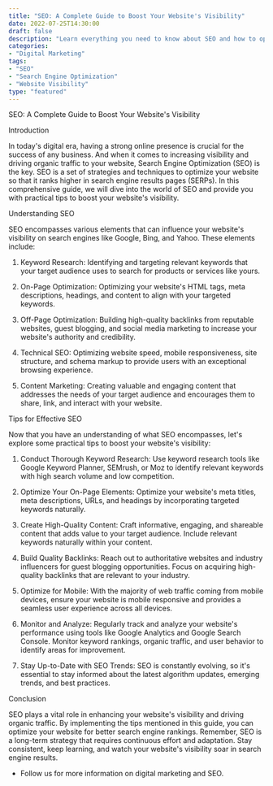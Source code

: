 ```yaml
--- 
title: "SEO: A Complete Guide to Boost Your Website's Visibility"
date: 2022-07-25T14:30:00
draft: false
description: "Learn everything you need to know about SEO and how to optimize your website for better visibility in search engine results."
categories:
- "Digital Marketing"
tags:
- "SEO"
- "Search Engine Optimization"
- "Website Visibility"
type: "featured"
---
```


SEO: A Complete Guide to Boost Your Website's Visibility

Introduction

In today's digital era, having a strong online presence is crucial for the success of any business. And when it comes to increasing visibility and driving organic traffic to your website, Search Engine Optimization (SEO) is the key. SEO is a set of strategies and techniques to optimize your website so that it ranks higher in search engine results pages (SERPs). In this comprehensive guide, we will dive into the world of SEO and provide you with practical tips to boost your website's visibility.

Understanding SEO

SEO encompasses various elements that can influence your website's visibility on search engines like Google, Bing, and Yahoo. These elements include:

1. Keyword Research: Identifying and targeting relevant keywords that your target audience uses to search for products or services like yours.

2. On-Page Optimization: Optimizing your website's HTML tags, meta descriptions, headings, and content to align with your targeted keywords.

3. Off-Page Optimization: Building high-quality backlinks from reputable websites, guest blogging, and social media marketing to increase your website's authority and credibility.

4. Technical SEO: Optimizing website speed, mobile responsiveness, site structure, and schema markup to provide users with an exceptional browsing experience.

5. Content Marketing: Creating valuable and engaging content that addresses the needs of your target audience and encourages them to share, link, and interact with your website.

Tips for Effective SEO

Now that you have an understanding of what SEO encompasses, let's explore some practical tips to boost your website's visibility:

1. Conduct Thorough Keyword Research: Use keyword research tools like Google Keyword Planner, SEMrush, or Moz to identify relevant keywords with high search volume and low competition.

2. Optimize Your On-Page Elements: Optimize your website's meta titles, meta descriptions, URLs, and headings by incorporating targeted keywords naturally.

3. Create High-Quality Content: Craft informative, engaging, and shareable content that adds value to your target audience. Include relevant keywords naturally within your content.

4. Build Quality Backlinks: Reach out to authoritative websites and industry influencers for guest blogging opportunities. Focus on acquiring high-quality backlinks that are relevant to your industry.

5. Optimize for Mobile: With the majority of web traffic coming from mobile devices, ensure your website is mobile responsive and provides a seamless user experience across all devices.

6. Monitor and Analyze: Regularly track and analyze your website's performance using tools like Google Analytics and Google Search Console. Monitor keyword rankings, organic traffic, and user behavior to identify areas for improvement.

7. Stay Up-to-Date with SEO Trends: SEO is constantly evolving, so it's essential to stay informed about the latest algorithm updates, emerging trends, and best practices.

Conclusion

SEO plays a vital role in enhancing your website's visibility and driving organic traffic. By implementing the tips mentioned in this guide, you can optimize your website for better search engine rankings. Remember, SEO is a long-term strategy that requires continuous effort and adaptation. Stay consistent, keep learning, and watch your website's visibility soar in search engine results.

- Follow us for more information on digital marketing and SEO.
